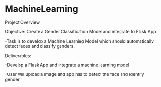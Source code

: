 # MachineLearning
Project Overview:

Objective: Create a Gender Classification Model and integrate to Flask App

-Task is to develop a Machine Learning Model which should automatically detect faces and classify genders.


Deliverables:

-Develop a Flask App and integrate a machine learning model

-User will upload a image and app has to detect the face and identify gender.

